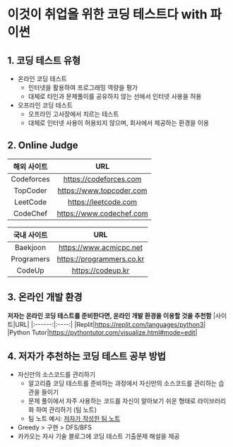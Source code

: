# 이것이 취업을 위한 코딩 테스트다 with 파이썬

## 1. 코딩 테스트 유형
- 온라인 코딩 테스트
    - 인터넷을 활용하여 프로그래밍 역량을 평가
    - 대체로 타인과 문제풀이를 공유하지 않는 선에서 인터넷 사용을 허용
- 오프라인 코딩 테스트
    - 오프라인 고사장에서 치르는 테스트
    - 대체로 인터넷 사용이 허용되지 않으며, 회사에서 제공하는 환경을 이용
## 2. Online Judge
|해외 사이트|URL|
|:------:|:--:|
|Codeforces|https://codeforces.com|
|TopCoder|https://www.topcoder.com|
|LeetCode|https://leetcode.com|
|CodeChef|https://www.codechef.com|

|국내 사이트|URL|
|:------:|:--:|
|Baekjoon|https://www.acmicpc.net|
|Programers|https://programmers.co.kr|
|CodeUp|https://codeup.kr|
## 3. 온라인 개발 환경
**저자는 온라인 코딩 테스트를 준비한다면, 온라인 개발 환경을 이용할 것을 추천함**
|사이트|URL|
|:------:|:----:|
|Replit|https://replit.com/languages/python3|
|Python Tutor|https://pythontutor.com/visualize.html#mode=edit|
## 4. 저자가 추천하는 코딩 테스트 공부 방법
- 자신만의 소스코드를 관리하기
    - 알고리즘 코딩 테스트를 준비하는 과정에서 자신만의 소스코드를 관리하는 습관을 들이기
    - 문제 풀이에서 자주 사용하는 코드를 자신이 알아보기 쉬운 형태로 라이브러리화 하여 관리하기 (팀 노트)
    - 팀 노트 예시: [저자가 작성한 팀 노트](https://github.com/ndb796/python-competitive-programming-team-notes)
- Greedy > 구현 > DFS/BFS
- 카카오는 자사 기술 블로그에 코딩 테스트 기출문제 해설을 제공
